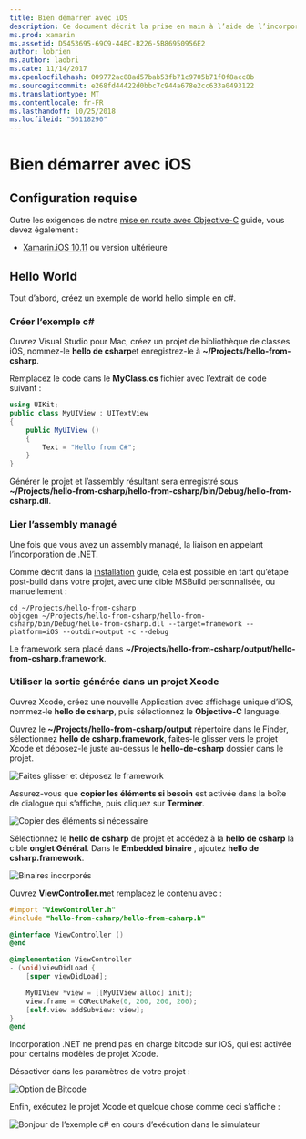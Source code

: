 ```yaml
---
title: Bien démarrer avec iOS
description: Ce document décrit la prise en main à l’aide de l’incorporation de .NET avec iOS. Il aborde la configuration requise et présente un exemple d’application pour illustrer comment lier un assembly managé et utiliser la sortie dans un projet Xcode.
ms.prod: xamarin
ms.assetid: D5453695-69C9-44BC-B226-5B86950956E2
author: lobrien
ms.author: laobri
ms.date: 11/14/2017
ms.openlocfilehash: 009772ac88ad57bab53fb71c9705b71f0f8acc8b
ms.sourcegitcommit: e268fd44422d0bbc7c944a678e2cc633a0493122
ms.translationtype: MT
ms.contentlocale: fr-FR
ms.lasthandoff: 10/25/2018
ms.locfileid: "50118290"
---
```

# <a name="getting-started-with-ios"></a>Bien démarrer avec iOS

## <a name="requirements"></a>Configuration requise

Outre les exigences de notre [mise en route avec Objective-C](~/tools/dotnet-embedding/get-started/objective-c/index.md) guide, vous devez également :

* [Xamarin.iOS 10.11](https://visualstudio.microsoft.com/xamarin/) ou version ultérieure

## <a name="hello-world"></a>Hello World

Tout d’abord, créez un exemple de world hello simple en c#.

### <a name="create-c-sample"></a>Créer l’exemple c#

Ouvrez Visual Studio pour Mac, créez un projet de bibliothèque de classes iOS, nommez-le **hello de csharp**et enregistrez-le à **~/Projects/hello-from-csharp**.

Remplacez le code dans le **MyClass.cs** fichier avec l’extrait de code suivant :

```csharp
using UIKit;
public class MyUIView : UITextView
{
    public MyUIView ()
    {
        Text = "Hello from C#";
    }
}
```

Générer le projet et l’assembly résultant sera enregistré sous **~/Projects/hello-from-csharp/hello-from-csharp/bin/Debug/hello-from-csharp.dll**.

### <a name="bind-the-managed-assembly"></a>Lier l’assembly managé

Une fois que vous avez un assembly managé, la liaison en appelant l’incorporation de .NET.

Comme décrit dans la [installation](~/tools/dotnet-embedding/get-started/install/install.md) guide, cela est possible en tant qu’étape post-build dans votre projet, avec une cible MSBuild personnalisée, ou manuellement :

```shell
cd ~/Projects/hello-from-csharp
objcgen ~/Projects/hello-from-csharp/hello-from-csharp/bin/Debug/hello-from-csharp.dll --target=framework --platform=iOS --outdir=output -c --debug
```

Le framework sera placé dans **~/Projects/hello-from-csharp/output/hello-from-csharp.framework**.

### <a name="use-the-generated-output-in-an-xcode-project"></a>Utiliser la sortie générée dans un projet Xcode

Ouvrez Xcode, créez une nouvelle Application avec affichage unique d’iOS, nommez-le **hello de csharp**, puis sélectionnez le **Objective-C** language.

Ouvrez le **~/Projects/hello-from-csharp/output** répertoire dans le Finder, sélectionnez **hello de csharp.framework**, faites-le glisser vers le projet Xcode et déposez-le juste au-dessus le **hello-de-csharp**  dossier dans le projet.

![Faites glisser et déposez le framework](ios-images/hello-from-csharp-ios-drag-drop-framework.png)

Assurez-vous que **copier les éléments si besoin** est activée dans la boîte de dialogue qui s’affiche, puis cliquez sur **Terminer**.

![Copier des éléments si nécessaire](ios-images/hello-from-csharp-ios-copy-items-if-needed.png)

Sélectionnez le **hello de csharp** de projet et accédez à la **hello de csharp** la cible **onglet Général**. Dans le **Embedded binaire** , ajoutez **hello de csharp.framework**.

![Binaires incorporés](ios-images/hello-from-csharp-ios-embedded-binaries.png)

Ouvrez **ViewController.m**et remplacez le contenu avec :

```objective-c
#import "ViewController.h"
#include "hello-from-csharp/hello-from-csharp.h"

@interface ViewController ()
@end

@implementation ViewController
- (void)viewDidLoad {
    [super viewDidLoad];

    MyUIView *view = [[MyUIView alloc] init];
    view.frame = CGRectMake(0, 200, 200, 200);
    [self.view addSubview: view];
}
@end
```

Incorporation .NET ne prend pas en charge bitcode sur iOS, qui est activée pour certains modèles de projet Xcode. 

Désactiver dans les paramètres de votre projet :

![Option de Bitcode](../../images/ios-bitcode-option.png)

Enfin, exécutez le projet Xcode et quelque chose comme ceci s’affiche :

![Bonjour de l’exemple c# en cours d’exécution dans le simulateur](ios-images/hello-from-csharp-ios.png)
